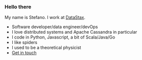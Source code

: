 ### Hello there

My name is Stefano. I work at [DataStax](https://www.datastax.com/).

- Software developer/data engineer/devOps
- I love distributed systems and Apache Cassandra in particular
- I code in Python, Javascript, a bit of Scala/Java/Go
- I like spiders
- I used to be a theoretical physicist
- [Get in touch](https://calendly.com/stefano-lottini/30min)
